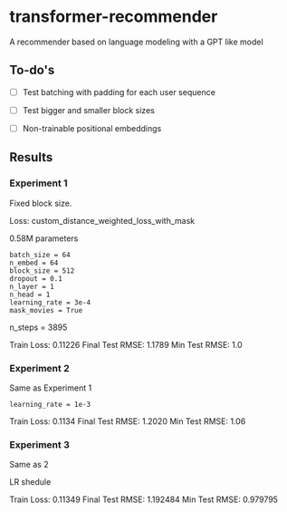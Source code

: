 # transformer-recommender
A recommender based on language modeling with a GPT like model

## To-do's
- [ ] Test batching with padding for each user sequence
- [ ] Test bigger and smaller block sizes
- [ ] Non-trainable positional embeddings


## Results
### Experiment 1
Fixed block size. 

Loss: custom_distance_weighted_loss_with_mask

0.58M parameters

    batch_size = 64
    n_embed = 64
    block_size = 512
    dropout = 0.1
    n_layer = 1
    n_head = 1
    learning_rate = 3e-4
    mask_movies = True

n_steps = 3895

Train Loss: 0.11226 
Final Test RMSE: 1.1789
Min Test RMSE: 1.0

### Experiment 2
Same as Experiment 1

    learning_rate = 1e-3


Train Loss: 0.1134 
Final Test RMSE: 1.2020
Min Test RMSE: 1.06

### Experiment 3
Same as 2

LR shedule

Train Loss: 0.11349
Final Test RMSE: 1.192484
Min Test RMSE: 0.979795
